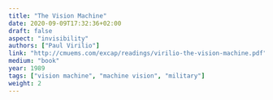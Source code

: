 ```yaml
---
title: "The Vision Machine"
date: 2020-09-09T17:32:36+02:00
draft: false
aspect: "invisibility"
authors: ["Paul Virilio"]
link: "http://cmuems.com/excap/readings/virilio-the-vision-machine.pdf"
medium: "book"
year: 1989
tags: ["vision machine", "machine vision", "military"]
weight: 2
---
```

